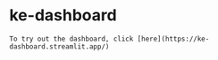 # ke-dashboard

```
To try out the dashboard, click [here](https://ke-dashboard.streamlit.app/)
```
